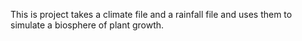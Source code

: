 This is project takes a climate file and a rainfall file and uses them to simulate a biosphere of plant growth.
